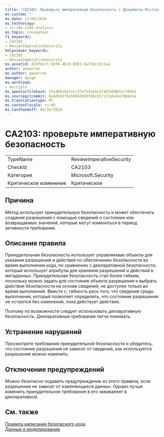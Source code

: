 ```yaml
---
title: 'CA2103: Проверьте императивную безопасность | Документы Microsoft'
ms.custom: ''
ms.date: 11/04/2016
ms.technology:
- vs-ide-code-analysis
ms.topic: conceptual
f1_keywords:
- CA2103
- ReviewImperativeSecurity
helpviewer_keywords:
- CA2103
- ReviewImperativeSecurity
ms.assetid: d24fde71-bdf6-46c0-8965-9a73dc33c1aa
author: gewarren
ms.author: gewarren
manager: douge
ms.workload:
- multiple
ms.openlocfilehash: f5a46629efacc37af593e4cd7487b69031cf6bb1
ms.sourcegitcommit: 6a9d5bd75e50947659fd6c837111a6a547884e2a
ms.translationtype: MT
ms.contentlocale: ru-RU
ms.lasthandoff: 04/16/2018
---
```

# <a name="ca2103-review-imperative-security"></a>CA2103: проверьте императивную безопасность
|||  
|-|-|  
|TypeName|ReviewImperativeSecurity|  
|CheckId|CA2103|  
|Категория|Microsoft.Security|  
|Критическое изменение|Критическое|  
  
## <a name="cause"></a>Причина  
 Метод использует принудительную безопасность и может обеспечить создание разрешения с помощью сведений о состоянии или возвращаемых значений, которые могут измениться в период активности требования.  
  
## <a name="rule-description"></a>Описание правила  
 Принудительная безопасность использует управляемые объекты для указания разрешений и действий по обеспечению безопасности во время выполнения кода, по сравнению с декларативной безопасности, который использует атрибуты для хранения разрешений и действий в метаданных. Принудительная безопасность стал более гибким, поскольку можно задать для состояния объекта разрешения и выбрать действия безопасности на основе сведений, не доступен только во время выполнения. Вместе с, гибкость риск того, что сведения среды выполнения, который позволяет определить, что состояние разрешения не остаются без изменений, пока действует действие.  
  
 Поэтому по возможности следует использовать декларативную безопасность. Декларативные требования легче понимать.  
  
## <a name="how-to-fix-violations"></a>Устранение нарушений  
 Просмотрите требования принудительной безопасности и убедитесь, что состояние разрешения не зависит от сведений, как используется разрешение можно изменить.  
  
## <a name="when-to-suppress-warnings"></a>Отключение предупреждений  
 Можно безопасно подавить предупреждение из этого правила, если разрешение не зависит от изменяющихся данных. Однако лучше изменить принудительное требование в его эквивалент в декларативной.  
  
## <a name="see-also"></a>См. также  
 [Правила написания безопасного кода](/dotnet/standard/security/secure-coding-guidelines)   
 [Данные и моделирование](/dotnet/framework/data/index)